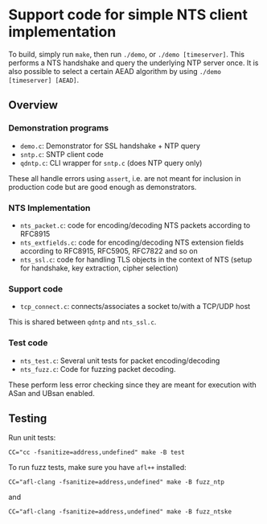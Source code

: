 Support code for simple NTS client implementation
=================================================

To build, simply run `make`, then run `./demo`, or `./demo [timeserver]`. This performs a NTS handshake and query the underlying NTP server once. It is also possible to select a certain AEAD algorithm by using `./demo [timeserver] [AEAD]`.

Overview
--------

### Demonstration programs
* `demo.c`: Demonstrator for SSL handshake + NTP query
* `sntp.c`: SNTP client code
* `qdntp.c`: CLI wrapper for `sntp.c` (does NTP query only)

These all handle errors using `assert`, i.e. are not meant for inclusion in production code but are good enough as demonstrators.

### NTS Implementation
* `nts_packet.c`: code for encoding/decoding NTS packets according to RFC8915
* `nts_extfields.c`: code for encoding/decoding NTS extension fields according to RFC8915, RFC5905, RFC7822 and so on
* `nts_ssl.c`: code for handling TLS objects in the context of NTS (setup for handshake, key extraction, cipher selection)

### Support code
* `tcp_connect.c`: connects/associates a socket to/with a TCP/UDP host

This is shared between `qdntp` and `nts_ssl.c`.

### Test code
* `nts_test.c`: Several unit tests for packet encoding/decoding
* `nts_fuzz.c`: Code for fuzzing packet decoding.

These perform less error checking since they are meant for execution with ASan and UBsan enabled.

Testing
-------
Run unit tests:
```
CC="cc -fsanitize=address,undefined" make -B test
```

To run fuzz tests, make sure you have `afl++` installed:
```
CC="afl-clang -fsanitize=address,undefined" make -B fuzz_ntp
```
and
```
CC="afl-clang -fsanitize=address,undefined" make -B fuzz_ntske
```
